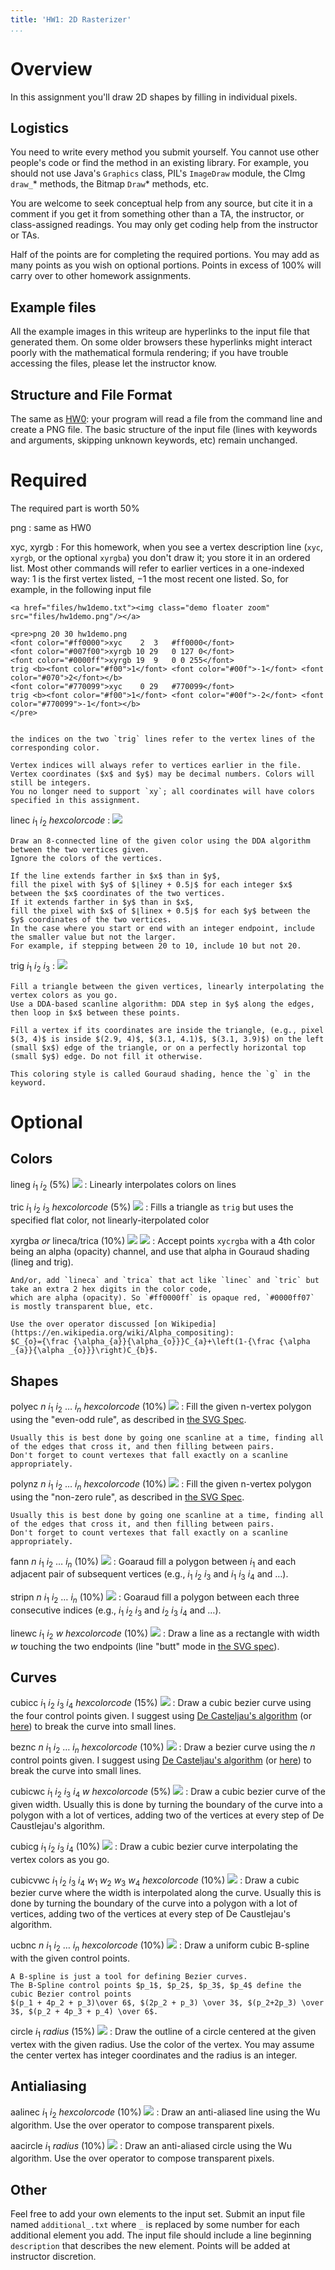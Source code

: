 ```yaml
---
title: 'HW1: 2D Rasterizer'
...
```


# Overview

In this assignment you'll draw 2D shapes by filling in individual pixels.

## Logistics

You need to write every method you submit yourself.
You cannot use other people's code or find the method in an existing library.
For example, you should not use Java's `Graphics` class,
PIL's `ImageDraw` module,
the CImg `draw_`* methods,
the Bitmap `Draw`* methods,
etc.

You are welcome to seek conceptual help from any source,
but cite it in a comment if you get it from something other than a TA, the instructor, or class-assigned readings.
You may only get coding help from the instructor or TAs.

Half of the points are for completing the required portions.
You may add as many points as you wish on optional portions.
Points in excess of 100% will carry over to other homework assignments.

## Example files

All the example images in this writeup are hyperlinks to the input file that generated them.
On some older browsers these hyperlinks might interact poorly with the mathematical formula rendering;
if you have trouble accessing the files, please let the instructor know.

## Structure and File Format

The same as [HW0](hw0.html): your program will read a file from the command line and create a PNG file.
The basic structure of the input file (lines with keywords and arguments, skipping unknown keywords, etc) remain unchanged.

# Required 

The required part is worth 50%

png
:   same as HW0

xyc, xyrgb
:   For this homework, when you see a vertex description line (`xyc`, `xyrgb`, or the optional `xyrgba`)
    you don't draw it; you store it in an ordered list.
    Most other commands will refer to earlier vertices in a one-indexed way: 1 is the first vertex listed, −1 the most recent one listed. So, for example, in the following input file

    <a href="files/hw1demo.txt"><img class="demo floater zoom" src="files/hw1demo.png"/></a>

    <pre>png 20 30 hw1demo.png
    <font color="#ff0000">xyc    2  3   #ff0000</font> 
    <font color="#007f00">xyrgb 10 29   0 127 0</font> 
    <font color="#0000ff">xyrgb 19  9   0 0 255</font> 
    trig <b><font color="#f00">1</font> <font color="#00f">-1</font> <font color="#070">2</font></b> 
    <font color="#770099">xyc    0 29   #770099</font> 
    trig <b><font color="#f00">1</font> <font color="#00f">-2</font> <font color="#770099">-1</font></b> 
    </pre>


    the indices on the two `trig` lines refer to the vertex lines of the corresponding color. 

    Vertex indices will always refer to vertices earlier in the file.
    Vertex coordinates ($x$ and $y$) may be decimal numbers. Colors will still be integers.
    You no longer need to support `xy`; all coordinates will have colors specified in this assignment.

linec $i_1$ $i_2$ *hexcolorcode*
:   <a href="files/hw1linec.txt"><img class="demo floater zoom" src="files/hw1linec.png"/></a>

    Draw an 8-connected line of the given color using the DDA algorithm between the two vertices given.
    Ignore the colors of the vertices.

    If the line extends farther in $x$ than in $y$,
    fill the pixel with $y$ of $⌊liney + 0.5⌋$ for each integer $x$ between the $x$ coordinates of the two vertices.
    If it extends farther in $y$ than in $x$,
    fill the pixel with $x$ of $⌊linex + 0.5⌋$ for each $y$ between the $y$ coordinates of the two vertices.
    In the case where you start or end with an integer endpoint, include the smaller value but not the larger.
    For example, if stepping between 20 to 10, include 10 but not 20. 

trig $i_1$ $i_2$ $i_3$
:   <a href="files/hw1trig.txt"><img class="demo floater zoom" src="files/hw1trig.png"/></a>
    
    Fill a triangle between the given vertices, linearly interpolating the vertex colors as you go.
    Use a DDA-based scanline algorithm: DDA step in $y$ along the edges, then loop in $x$ between these points.

    Fill a vertex if its coordinates are inside the triangle, (e.g., pixel $(3, 4)$ is inside $(2.9, 4)$, $(3.1, 4.1)$, $(3.1, 3.9)$) on the left (small $x$) edge of the triangle, or on a perfectly horizontal top (small $y$) edge. Do not fill it otherwise.
    
    This coloring style is called Gouraud shading, hence the `g` in the keyword.


# Optional

## Colors

lineg $i_1$ $i_2$ (5%) <a href="files/hw1lineg.txt"><img class="demo floater zoom" src="files/hw1lineg.png"/></a>
:   Linearly interpolates colors on lines

tric $i_1$ $i_2$ $i_3$ *hexcolorcode* (5%) <a href="files/hw1tric.txt"><img class="demo floater zoom" src="files/hw1tric.png"/></a>
:   Fills a triangle as `trig` but uses the specified flat color, not linearly-iterpolated color

xyrgba *or* lineca/trica (10%) <a href="files/hw1rgba.txt"><img class="demo floater" src="files/hw1rgba.png"/></a> <a href="files/hw1trica.txt"><img class="demo floater" src="files/hw1trica.png" style="clear:both"/></a>
:   Accept points `xycrgba` with a 4th color being an alpha (opacity) channel,
    and use that alpha in Gouraud shading (lineg and trig).

    And/or, add `lineca` and `trica` that act like `linec` and `tric` but take an extra 2 hex digits in the color code,
    which are alpha (opacity). So `#ff0000ff` is opaque red, `#0000ff07` is mostly transparent blue, etc.

    Use the over operator discussed [on Wikipedia](https://en.wikipedia.org/wiki/Alpha_compositing):
    $C_{o}={\frac {\alpha_{a}}{\alpha_{o}}}C_{a}+\left(1-{\frac {\alpha _{a}}{\alpha _{o}}}\right)C_{b}$.

## Shapes

polyec $n$ $i_1$ $i_2$ … $i_n$ *hexcolorcode* (10%) <a href="files/hw1polyec.txt"><img class="demo floater" src="files/hw1polyec.png"/></a>
:    Fill the given n-vertex polygon using the "even-odd rule", as described in [the SVG Spec](http://www.w3.org/TR/SVG/painting.html#FillProperties).

    Usually this is best done by going one scanline at a time, finding all of the edges that cross it, and then filling between pairs.
    Don't forget to count vertexes that fall exactly on a scanline appropriately. 

polynz $n$ $i_1$ $i_2$ … $i_n$ *hexcolorcode* (10%) <a href="files/hw1polynz.txt"><img class="demo floater" src="files/hw1polynz.png"/></a>
:    Fill the given n-vertex polygon using the "non-zero rule", as described in [the SVG Spec](http://www.w3.org/TR/SVG/painting.html#FillProperties).

    Usually this is best done by going one scanline at a time, finding all of the edges that cross it, and then filling between pairs.
    Don't forget to count vertexes that fall exactly on a scanline appropriately. 

fann $n$ $i_1$ $i_2$ … $i_n$ (10%) <a href="files/hw1fann.txt"><img class="demo floater" src="files/hw1fann.png"/></a>
:   Goaraud fill a polygon between $i_1$ and each adjacent pair of subsequent vertices
    (e.g., $i_1$ $i_2$ $i_3$ and $i_1$ $i_3$ $i_4$ and …). 

stripn $n$ $i_1$ $i_2$ … $i_n$ (10%) <a href="files/hw1stripn.txt"><img class="demo floater" src="files/hw1stripn.png"/></a>
:   Goaraud fill a polygon between each three consecutive indices
    (e.g., $i_1$ $i_2$ $i_3$ and $i_2$ $i_3$ $i_4$ and …).

linewc $i_1$ $i_2$ $w$ *hexcolorcode* (10%) <a href="files/hw1linewc.txt"><img class="demo floater" src="files/hw1linewc.png"/></a>
:   Draw a line as a rectangle with width $w$ touching the two endpoints (line "butt" mode in [the SVG spec](http://www.w3.org/TR/SVG/painting.html#StrokeProperties)).

## Curves

cubicc $i_1$ $i_2$ $i_3$ $i_4$ *hexcolorcode* (15%) <a href="files/hw1cubicc.txt"><img class="demo floater" src="files/hw1cubicc.png"/></a>
:   Draw a cubic bezier curve using the four control points given.
    I suggest using [De Casteljau's algorithm](http://www.cs.mtu.edu/~shene/COURSES/cs3621/NOTES/spline/Bezier/de-casteljau.html)
    (or [here](http://www.cubic.org/docs/bezier.htm))
    to break the curve into small lines. 

beznc $n$ $i_1$ $i_2$ … $i_n$ *hexcolorcode* (10%) <a href="files/hw1beznc.txt"><img class="demo floater" src="files/hw1beznc.png"/></a>
:   Draw a bezier curve using the $n$ control points given.
    I suggest using [De Casteljau's algorithm](http://www.cs.mtu.edu/~shene/COURSES/cs3621/NOTES/spline/Bezier/de-casteljau.html)
    (or [here](http://www.cubic.org/docs/bezier.htm))
    to break the curve into small lines. 

cubicwc $i_1$ $i_2$ $i_3$ $i_4$ $w$ *hexcolorcode* (5%) <a href="files/hw1cubicwc.txt"><img class="demo floater" src="files/hw1cubicwc.png"/></a>
:   Draw a cubic bezier curve of the given width.
    Usually this is done by turning the boundary of the curve into a polygon with a lot of vertices,
    adding two of the vertices at every step of De Caustlejau's algorithm.

cubicg $i_1$ $i_2$ $i_3$ $i_4$ (10%) <a href="files/hw1cubicg.txt"><img class="demo floater" src="files/hw1cubicg.png"/></a>
:   Draw a cubic bezier curve interpolating the vertex colors as you go. 

cubicvwc $i_1$ $i_2$ $i_3$ $i_4$ $w_1$ $w_2$ $w_3$ $w_4$ *hexcolorcode* (10%) <a href="files/hw1cubicvwc.txt"><img class="demo floater" src="files/hw1cubicvwc.png"/></a>
:   Draw a cubic bezier curve where the width is interpolated along the curve.
    Usually this is done by turning the boundary of the curve into a polygon with a lot of vertices, 
    adding two of the vertices at every step of De Caustlejau's algorithm.

ucbnc $n$ $i_1$ $i_2$ … $i_n$ *hexcolorcode* (10%) <a href="files/hw1ucbnc.txt"><img class="demo floater" src="files/hw1ucbnc.png"/></a>
:   Draw a uniform cubic B-spline with the given control points.
    
    A B-spline is just a tool for defining Bezier curves.
    The B-Spline control points $p_1$, $p_2$, $p_3$, $p_4$ define the cubic Bezier control points 
    $(p_1 + 4p_2 + p_3)\over 6$, $(2p_2 + p_3) \over 3$, $(p_2+2p_3) \over 3$, $(p_2 + 4p_3 + p_4) \over 6$.

circle $i_1$ *radius* (15%) <a href="files/hw1circle.txt"><img class="demo floater" src="files/hw1circle.png"/></a>
:   Draw the outline of a circle centered at the given vertex with the given radius.
    Use the color of the vertex.
    You may assume the center vertex has integer coordinates and the radius is an integer.

## Antialiasing

aalinec $i_1$ $i_2$ *hexcolorcode* (10%) <a href="files/hw1aalinec.txt"><img class="demo floater" src="files/hw1aalinec.png"/></a>
:   Draw an anti-aliased line using the Wu algorithm.
    Use the over operator to compose transparent pixels.

aacircle $i_1$ *radius* (10%) <a href="files/hw1aacircle.txt"><img class="demo floater" src="files/hw1aacircle.png"/></a>
:   Draw an anti-aliased circle using the Wu algorithm.
    Use the over operator to compose transparent pixels.

## Other

Feel free to add your own elements to the input set.
Submit an input file named `additional_.txt` where `_` is replaced by some number for each additional element you add.
The input file should include a line beginning `description` that describes the new element.
Points will be added at instructor discretion. 
